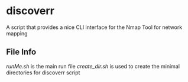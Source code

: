 # discoverr
A script that provides a nice CLI interface for the Nmap Tool for network mapping


## File Info
*runMe.sh* is the main run file
*create_dir.sh* is used to create the minimal directories for discoverr script
